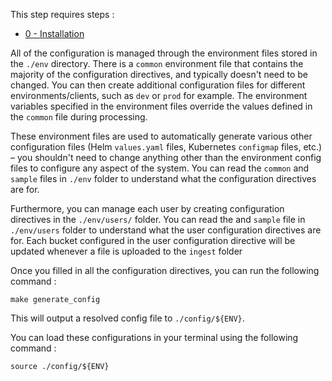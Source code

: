 
This step requires steps :
- [0 - Installation](./0-Installation.md)


All of the configuration is managed through the environment files stored in the `./env` directory. There is a `common` environment file that contains the majority of the configuration directives, and typically doesn't need to be changed. You can then create additional configuration files for different environments/clients, such as `dev` or `prod` for example.
The environment variables specified in the environment files override the values defined in the `common` file during processing.


These environment files are used to automatically generate various other configuration files (Helm `values.yaml` files, Kubernetes `configmap` files, etc.) – you shouldn't need to change anything other than the environment config files to configure any aspect of the system.
You can read the `common` and `sample` files in `./env` folder to understand what the configuration directives are for.


Furthermore, you can manage each user by creating configuration directives in the `./env/users/` folder.
You can read the and `sample` file in `./env/users` folder to understand what the user configuration directives are for.
Each bucket configured in the user configuration directive will be updated whenever a file is uploaded to the `ingest` folder


Once you filled in all the configuration directives, you can run the following command :

```shell
make generate_config
```

This will output a resolved config file to `./config/${ENV}`.

You can load these configurations in your terminal using the following command :
```shell
source ./config/${ENV}
```